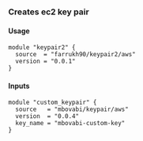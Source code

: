 ### Creates ec2 key pair

#### Usage
```
module "keypair2" {
  source  = "farrukh90/keypair2/aws"
  version = "0.0.1"
}
```

#### Inputs
```
module "custom_keypair" {
  source   = "mbovabi/keypair/aws"
  version  = "0.0.4"
  key_name = "mbovabi-custom-key"
}
```